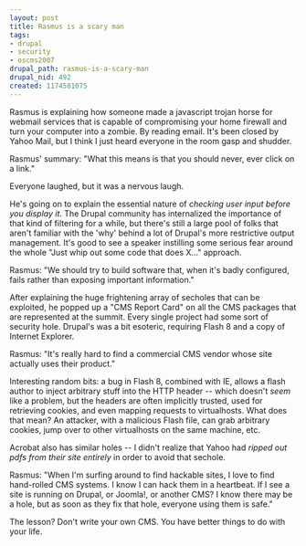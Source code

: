 ```yaml
--- 
layout: post
title: Rasmus is a scary man
tags: 
- drupal
- security
- oscms2007
drupal_path: rasmus-is-a-scary-man
drupal_nid: 492
created: 1174581075
---
```

Rasmus is explaining how someone made a javascript trojan horse for  webmail services that is capable of compromising your home firewall and turn your computer into a zombie. By reading email. It's been closed by Yahoo Mail, but I think I just heard everyone in the room gasp and shudder.

Rasmus' summary: "What this means is that you should never, ever click on a link."

Everyone laughed, but it was a nervous laugh.

He's going on to explain the essential nature of <i>checking user input before you display it</i>. The Drupal community has internalized the importance of that kind of filtering for a while, but there's still a large pool of folks that aren't familiar with the 'why' behind a lot of Drupal's more restrictive output management. It's good to see a speaker instilling some serious fear around the whole "Just whip out some code that does X..." approach.

Rasmus: "We should try to build software that, when it's badly configured, fails rather than exposing important information."

After explaining the huge frightening array of secholes that can be exploited, he popped up a "CMS Report Card" on all the CMS packages that are represented at the summit. Every single project had some sort of security hole. Drupal's was a bit esoteric, requiring Flash 8 and a copy of Internet Explorer.

Rasmus: "It's really hard to find a commercial CMS vendor whose site actually uses their product."

Interesting random bits: a bug in Flash 8, combined with IE, allows a flash author to inject arbitrary stuff into the HTTP header -- which doesn't <i>seem</i> like a problem, but the headers are often implicitly trusted, used for retrieving cookies, and even mapping requests to virtualhosts. What does that mean? An attacker, with a malicious Flash file, can grab arbitrary cookies, jump over to other virtualhosts on the same machine, etc.

Acrobat also has similar holes -- I didn't realize that Yahoo had <i>ripped out pdfs from their site entirely</i> in order to avoid that sechole.

Rasmus: "When I'm surfing around to find hackable sites, I love to find hand-rolled CMS systems. I know I can hack them in a heartbeat. If I see a site is running on Drupal, or Joomla!, or another CMS? I know there may be a hole, but as soon as they fix that hole, everyone using them is safe."

The lesson? Don't write your own CMS. You have better things to do with your life.
